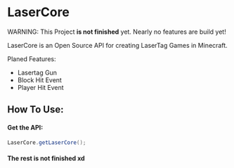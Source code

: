 # LaserCore

WARNING: This Project **is not finished** yet. Nearly no features are build yet!

LaserCore is an Open Source API for creating LaserTag Games in Minecraft.

Planed Features:
<ul>
    <li>Lasertag Gun</li>
    <li>Block Hit Event</li>
    <li>Player Hit Event</li>
</ul>

## How To Use:

#### Get the API:
```java
LaserCore.getLaserCore();
```

#### The rest is not finished xd